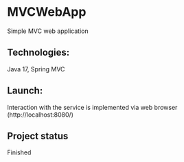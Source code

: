 # MVCWebApp
Simple MVC web application

## Technologies: 

Java 17, Spring MVC

## Launch:

Interaction with the service is implemented via web browser (http://localhost:8080/)

## Project status

Finished


